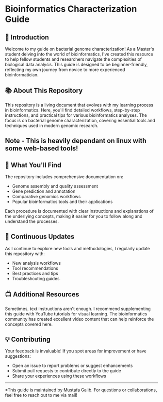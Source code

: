 # Bioinformatics Characterization Guide

## 🧬 Introduction
Welcome to my guide on bacterial genome characterization! As a Master's student delving into the world of bioinformatics, I've created this resource to help fellow students and researchers navigate the complexities of biological data analysis. This guide is designed to be beginner-friendly, reflecting my own journey from novice to more experienced bioinformatician.

## 📚 About This Repository
This repository is a living document that evolves with my learning process in bioinformatics. Here, you'll find detailed workflows, step-by-step instructions, and practical tips for various bioinformatics analyses. The focus is on bacterial genome characterization, covering essential tools and techniques used in modern genomic research.

## Note - This is heavily dependant on linux with some web-based tools!

## 🎯 What You'll Find
The repository includes comprehensive documentation on:
- Genome assembly and quality assessment
- Gene prediction and annotation
- Comparative genomics workflows
- Popular bioinformatics tools and their applications

Each procedure is documented with clear instructions and explanations of the underlying concepts, making it easier for you to follow along and understand the processes.

## 🔄 Continuous Updates
As I continue to explore new tools and methodologies, I regularly update this repository with:
- New analysis workflows
- Tool recommendations
- Best practices and tips
- Troubleshooting guides

## 📺 Additional Resources
Sometimes, text instructions aren't enough. I recommend supplementing this guide with YouTube tutorials for visual learning. The bioinformatics community has created excellent video content that can help reinforce the concepts covered here.

## 💡 Contributing
Your feedback is invaluable! If you spot areas for improvement or have suggestions:
- Open an issue to report problems or suggest enhancements
- Submit pull requests to contribute directly to the guide
- Share your experiences using these workflows

---
*This guide is maintained by Mustafa Galib. For questions or collaborations, feel free to reach out to me via mail!

